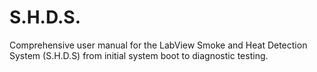 # S.H.D.S.
Comprehensive user manual for the LabView Smoke and Heat Detection System (S.H.D.S) from initial system boot to diagnostic testing. 
